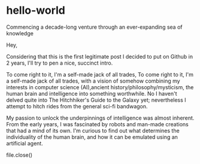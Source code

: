 # hello-world
Commencing a decade-long venture through an ever-expanding sea of knowledge

Hey,

Considering that this is the first legitimate post I decided to put on Github in 2 years, I'll try to pen a nice, succinct intro.

To come right to it, I'm a self-made jack of all trades, To come right to it, I'm a self-made jack of all trades, with a vision of somehow combining my interests in computer science (AI),ancient history/philosophy/mysticism, the human brain and intelligence into something worthwhile. No I haven't delved quite into The Hitchhiker's Guide to the Galaxy yet; nevertheless I attempt to hitch rides from the general sci-fi bandwagon.

My passion to unlock the underpinnings of intelligence was almost inherent. From the early years, I was fascinated by robots and man-made creations that had a mind of its own. I'm curious to find out what determines the individuality of the human brain, and how it can be emulated using an artificial agent.

file.close()
  
  
